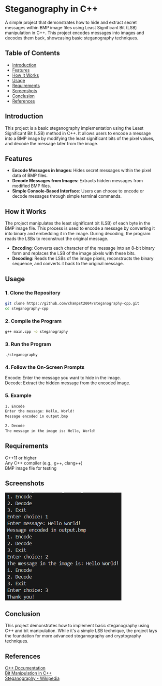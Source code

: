 # Steganography in C++

A simple project that demonstrates how to hide and extract secret messages within BMP image files using Least Significant Bit (LSB) manipulation in C++. This project encodes messages into images and decodes them back, showcasing basic steganography techniques.

## Table of Contents
- [Introduction](#introduction)
- [Features](#features)
- [How it Works](#how-it-works)
- [Usage](#usage)
- [Requirements](#requirements)
- [Screenshots](#screenshots)
- [Conclusion](#conclusion)
- [References](#references)

## Introduction
This project is a basic steganography implementation using the Least Significant Bit (LSB) method in C++. It allows users to encode a message into a BMP image by modifying the least significant bits of the pixel values, and decode the message later from the image. 

## Features
- **Encode Messages in Images**: Hides secret messages within the pixel data of BMP files.
- **Decode Messages from Images**: Extracts hidden messages from modified BMP files.
- **Simple Console-Based Interface**: Users can choose to encode or decode messages through simple terminal commands.

## How it Works
The project manipulates the least significant bit (LSB) of each byte in the BMP image file. This process is used to encode a message by converting it into binary and embedding it in the image. During decoding, the program reads the LSBs to reconstruct the original message.

- **Encoding**: Converts each character of the message into an 8-bit binary form and replaces the LSB of the image pixels with these bits.
- **Decoding**: Reads the LSBs of the image pixels, reconstructs the binary sequence, and converts it back to the original message.

## Usage

### 1. Clone the Repository
```bash
git clone https://github.com/champst2004/steganography-cpp.git
cd steganography-cpp
```
### 2. Compile the Program
```bash
g++ main.cpp -o steganography
```
### 3. Run the Program
```bash
./steganography
```
### 4. Follow the On-Screen Prompts
Encode: Enter the message you want to hide in the image.  
Decode: Extract the hidden message from the encoded image.  
### 5. Example
```bash
1. Encode
Enter the message: Hello, World!
Message encoded in output.bmp
```
```bash
2. Decode
The message in the image is: Hello, World!
```
## Requirements
C++11 or higher  
Any C++ compiler (e.g., g++, clang++)  
BMP image file for testing  
## Screenshots
![Screenshot](./docs/screenshot.png)
## Conclusion
This project demonstrates how to implement basic steganography using C++ and bit manipulation. While it's a simple LSB technique, the project lays the foundation for more advanced steganography and cryptography techniques.
## References
[C++ Documentation](https://cplusplus.com/)  
[Bit Manipulation in C++](https://www.geeksforgeeks.org/bits-manipulation-important-tactics/)  
[Steganography - Wikipedia](https://en.wikipedia.org/wiki/Steganography)  
